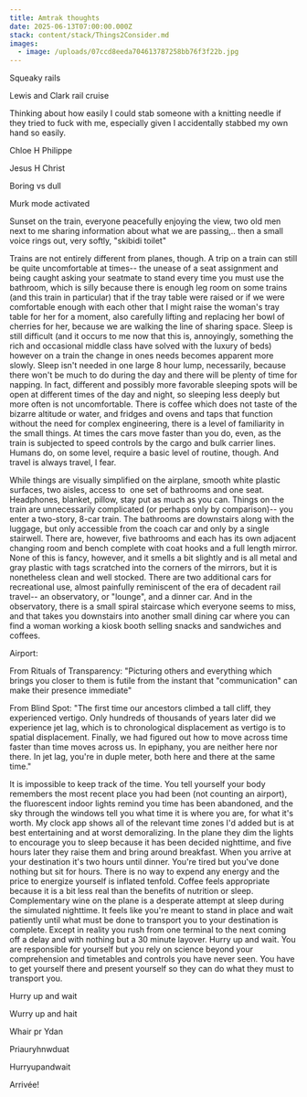 ```yaml
---
title: Amtrak thoughts
date: 2025-06-13T07:00:00.000Z
stack: content/stack/Things2Consider.md
images:
  - image: /uploads/07ccd8eeda704613787258bb76f3f22b.jpg
---
```


Squeaky rails

Lewis and Clark rail cruise 

Thinking about how easily I could stab someone with a knitting needle if they tried to fuck with me, especially given I accidentally stabbed my own hand so easily.

Chloe H Philippe

Jesus H Christ

Boring vs dull

Murk mode activated

Sunset on the train, everyone peacefully enjoying the view, two old men next to me sharing information about what we are passing,.. then a small voice rings out, very softly, "skibidi toilet"

Trains are not entirely different from planes, though. A trip on a train can still be quite uncomfortable at times-- the unease of a seat assignment and being caught asking your seatmate to stand every time you must use the bathroom, which is silly because there is enough leg room on some trains (and this train in particular) that if the tray table were raised or if we were comfortable enough with each other that I might raise the woman's tray table for her for a moment, also carefully lifting and replacing her bowl of cherries for her, because we are walking the line of sharing space. Sleep is still difficult (and it occurs to me now that this is, annoyingly, something the rich and occasional middle class have solved with the luxury of beds) however on a train the change in ones needs becomes apparent more slowly. Sleep isn't needed in one large 8 hour lump, necessarily, because there won't be much to do during the day and there will be plenty of time for napping. In fact, different and possibly more favorable sleeping spots will be open at different times of the day and night, so sleeping less deeply but more often is not uncomfortable. There is coffee which does not taste of the bizarre altitude or water, and fridges and ovens and taps that function without the need for complex engineering, there is a level of familiarity in the small things. At times the cars move faster than you do, even, as the train is subjected to speed controls by the cargo and bulk carrier lines. Humans do, on some level, require a basic level of routine, though. And travel is always travel, I fear. 

While things are visually simplified on the airplane, smooth white plastic surfaces, two aisles, access to  one set of bathrooms and one seat. Headphones, blanket, pillow, stay put as much as you can. Things on the train are unnecessarily complicated (or perhaps only by comparison)-- you enter a two-story, 8-car train. The bathrooms are downstairs along with the luggage, but only accessible from the coach car and only by a single stairwell. There are, however, five bathrooms and each has its own adjacent changing room and bench complete with coat hooks and a full length mirror. None of this is fancy, however, and it smells a bit slightly and is all metal and gray plastic with tags scratched into the corners of the mirrors, but it is nonetheless clean and well stocked. There are two additional cars for recreational use, almost painfully reminiscent of the era of decadent rail travel-- an observatory, or "lounge", and a dinner car. And in the observatory, there is a small spiral staircase which everyone seems to miss, and that takes you downstairs into another small dining car where you can find a woman working a kiosk booth selling snacks and sandwiches and coffees.

Airport: 

From Rituals of Transparency: "Picturing others and everything which brings you closer to them is futile from the instant that "communication" can make their presence immediate" 

From Blind Spot: "The first time our ancestors climbed a tall cliff, they experienced vertigo. Only hundreds of thousands of years later did we experience jet lag, which is to chronological displacement as vertigo is to spatial displacement. Finally, we had figured out how to move across time faster than time moves across us. In epiphany, you are neither here nor there. In jet lag, you're in duple meter, both here and there at the same time."

It is impossible to keep track of the time. You tell yourself your body remembers the most recent place you had been (not counting an airport), the fluorescent indoor lights remind you time has been abandoned, and the sky through the windows tell you what time it is where you are, for what it's worth. My clock app shows all of the relevant time zones I'd added but is at best entertaining and at worst demoralizing. In the plane they dim the lights to encourage you to sleep because it has been decided nighttime, and five hours later they raise them and bring around breakfast. When you arrive at your destination it's two hours until dinner. You're tired but you've done nothing but sit for hours. There is no way to expend any energy and the price to energize yourself is inflated tenfold. Coffee feels appropriate because it is a bit less real than the benefits of nutrition or sleep. Complementary wine on the plane is a desperate attempt at sleep during the simulated nighttime. It feels like you're meant to stand in place and wait patiently until what must be done to transport you to your destination is complete. Except in reality you rush from one terminal to the next coming off a delay and with nothing but a 30 minute layover. Hurry up and wait. You are responsible for yourself but you rely on science beyond your comprehension and timetables and controls you have never seen. You have to get yourself there and present yourself so they can do what they must to transport you.  

Hurry up and wait

Wurry up and hait 

Whair pr Ydan

Priauryhnwduat

Hurryupandwait 

Arrivée!
